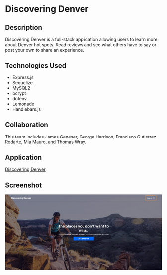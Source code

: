 # Discovering Denver

## Description

Discovering Denver is a full-stack application allowing users to learn more about Denver hot spots. Read reviews and see what others have to say or post your own to share an experience.

## Technologies Used

- Express.js
- Sequelize
- MySQL2
- bcrypt
- dotenv
- Lemonade
- Handlebars.js

## Collaboration

This team includes James Geneser, George Harrison, Francisco Gutierrez Rodarte, Mia Mauro, and Thomas Wray.

## Application

[Discovering Denver]()

## Screenshot

![homepage](./public/images/homepage%20screenshot.png)
